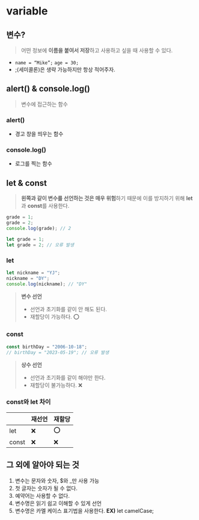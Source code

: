 # variable

## 변수?

> 어떤 정보에 **이름을 붙여서 저장**하고 사용하고 싶을 때 사용할 수 있다.

- `name = “Mike”;` `age = 30;`
- ;(세미콜론)은 생략 가능하지만 항상 적어주자.

## alert() & console.log()

> 변수에 접근하는 함수

### alert()

- 경고 창을 띄우는 함수

### console.log()

- 로그를 찍는 함수

## let & const

> **왼쪽과 같이 변수를 선언하는 것은 매우 위험**하기 때문에 이를 방지하기 위해 **let**과 **const**를 사용한다.

```jsx
grade = 1;
grade = 2;
console.log(grade); // 2
```

```jsx
let grade = 1;
let grade = 2; // 오류 발생
```

### let

```jsx
let nickname = "YJ";
nickname = "DY";
console.log(nickname); // "DY"
```

> **변수 선언**
>
> - 선언과 초기화를 같이 안 해도 된다.
> - 재할당이 가능하다. ⭕️

### const

```jsx
const birthDay = "2006-10-18";
// birthDay = "2023-05-19"; // 오류 발생
```

> **상수 선언**
>
> - 선언과 초기화를 같이 해야만 한다.
> - 재할당이 불가능하다. ❌

### const와 let 차이

|       | 재선언 | 재할당 |
| ----- | ------ | ------ |
| let   | ❌     | ⭕️    |
| const | ❌     | ❌     |

## 그 외에 알아야 되는 것

1. 변수는 문자와 숫자, $와 \_만 사용 가능
2. 첫 글자는 숫자가 될 수 없다.
3. 예약어는 사용할 수 없다.
4. 변수명은 읽기 쉽고 이해할 수 있게 선언
5. 변수명은 카멜 케이스 표기법을 사용한다. **EX)** let camelCase;
